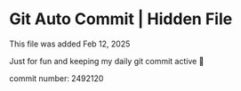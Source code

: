 # Git Auto Commit | Hidden File

This file was added Feb 12, 2025

Just for fun and keeping my daily git commit active 🤪

commit number: 2492120
